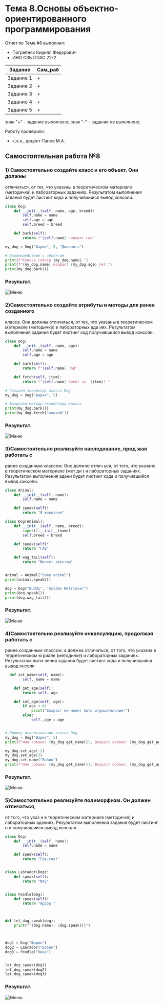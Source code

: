 
# Тема 8.Основы объектно-ориентированного программирования  
Отчет по Теме #8 выполнил:
- Погребняк Кирилл Федорович
- ИНО ОЗБ ПОАС 22-2

| Задание  | Сам_раб |
| ------ | ------ |
| Задание 1 | + | 
| Задание 2 | + | 
| Задание 3 | + | 
| Задание 4 | + | 
| Задание 5 | + | 



знак "+" - задание выполнено; знак "-" - задание не выполнено;

Работу проверили:
- к.э.н., доцент Панов М.А.

## Самостоятельная работа №8
### 1) Самостоятельно создайте класс и его объект. Они должны
отличаться, от тех, что указаны в теоретическом материале
(методичке) и лабораторных заданиях. Результатом выполнения
задания будет листинг кода и получившийся вывод консоли.


```python
class Dog:
    def __init__(self, name, age, breed):
        self.name = name
        self.age = age
        self.breed = breed

    def bark(self):
        return f"{self.name} говорит гав"

my_dog = Dog("Шарик", 5, "Дворняга")

# Взаимодействие с объектом
print(f"Кличка собаки {my_dog.name}.")
print(f"{my_dog.name},возраст {my_dog.age} лет.")
print(my_dog.bark())


```
### Результат.
![Меню](https://github.com/Fedorovich96/Software/blob/%D0%A2%D0%B5%D0%BC%D0%B0_8/pic/8-1.png)

### 2)Самостоятельно создайте атрибуты и методы для ранее созданного
класса. Они должны отличаться, от тех, что указаны в
теоретическом материале (методичке) и лабораторных ада иях.
Результатом выполнения задания будет листинг код
получившийся вывод консоли.


```python
class Dog:
    def __init__(self, name, age):
        self.name = name
        self.age = age

    def bark(self):
        return f"{self.name} ГАВ"

    def fetch(self, item):
        return f"{self.name} бежит за  {item}! "

# Создаем экземпляр класса Dog
my_dog = Dog("Шарик", 5)

# Вызываем методы экземпляра класса
print(my_dog.bark())
print(my_dog.fetch("кошкой"))


```
### Результат.
![Меню](https://github.com/Fedorovich96/Software/blob/%D0%A2%D0%B5%D0%BC%D0%B0_8/pic/8-2.png)

### 3)Самостоятельно реализуйте наследование, прод жая работать с
ранее созданным классом. Оно должно отлич ься, от того, что
указано в теоретическом материале (мет ди ) и лабораторных
заданиях. Результатом выполнения адани будет листинг кода и
получившийся вывод консоли.


```python
class Animal:
    def __init__(self, name):
        self.name = name

    def speak(self):
        return "Я животное"

class Dog(Animal):
    def __init__(self, name, breed):
        super().__init__(name)
        self.breed = breed

    def speak(self):
        return "ГАВ"

    def wag_tail(self):
        return "Виляет хвостом"


animal = Animal("Some animal")
print(animal.speak()) 

dog = Dog("Buddy", "Golden Retriever")
print(dog.speak())
print(dog.wag_tail())

```
### Результат.
![Меню](https://github.com/Fedorovich96/Software/blob/%D0%A2%D0%B5%D0%BC%D0%B0_8/pic/8-3.png)

### 4)Самостоятельно реализуйте инкапсуляцию, продолжая работать с
ранее созданным классом.
а должна отличаться, от того, что
указана в теоретическом м риале (методичке) и лабораторных
заданиях. Результатом выпо нения задания будет листинг кода и
получившийся вывод онсоли


```python
  def set_name(self, name):
        self._name = name

    def get_age(self):
        return self._age

    def set_age(self, age):
        if age < 0:
            print("Возраст не может быть отрицательным!")
        else:
            self._age = age


# Пример использования класса Dog
my_dog = Dog("Шарик", 5)
print(f"Имя собаки: {my_dog.get_name()}, Возраст собаки: {my_dog.get_age()}")

my_dog.set_age(-2)
my_dog.set_age(3)
my_dog.set_name("Бобик")
print(f"Имя собаки: {my_dog.get_name()}, Возраст собаки: {my_dog.get_age()}")

```
### Результат.
![Меню](https://github.com/Fedorovich96/Software/blob/%D0%A2%D0%B5%D0%BC%D0%B0_8/pic/8-4.png)

### 5)Самостоятельно реализуйте полиморфизм. Он должен отличаться,
от того, что указ н в теоретическом материале (методичке) и
лабораторных аданиях. Результатом выполнения задания будет
листинг о и получившийся вывод консоли.


```python
class Dog:
    def __init__(self, name):
        self.name = name

    def speak(self):
        return "Гав-гав!"


class Labrador(Dog):
    def speak(self):
        return "Мяу"


class Poodle(Dog):
    def speak(self):
        return "Арррр "



def let_dog_speak(dog):
    print(f"{dog.name}: {dog.speak()}")



dog1 = Dog("Шарик")
dog2 = Labrador("Бобик")
dog3 = Poodle("Ника")


let_dog_speak(dog1)
let_dog_speak(dog2)
let_dog_speak(dog3)

```
### Результат.
![Меню](https://github.com/Fedorovich96/Software/blob/%D0%A2%D0%B5%D0%BC%D0%B0_8/pic/8-5.png)

